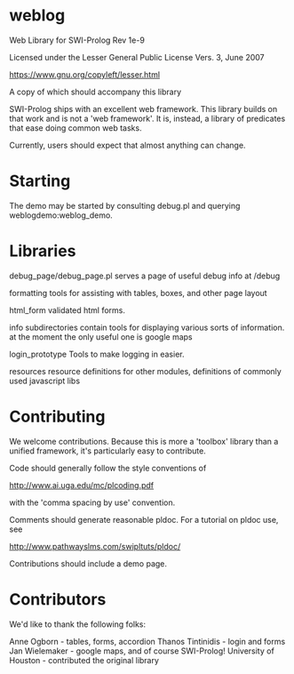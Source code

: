 weblog
======

Web Library for SWI-Prolog
Rev 1e-9

Licensed under the Lesser General Public License Vers. 3, June 2007

https://www.gnu.org/copyleft/lesser.html

A copy of which should accompany this library

SWI-Prolog ships with an excellent web framework. This library builds on that work
and is not a 'web framework'. It is, instead, a library of predicates that ease doing
common web tasks.

Currently, users should expect that almost anything can change.

Starting
========

The demo may be started by consulting debug.pl and querying weblogdemo:weblog_demo.

Libraries
=========

debug_page/debug_page.pl  serves a page of useful debug info at /debug

formatting    tools for assisting with tables, boxes, and other page layout

html_form     validated html forms.

info          subdirectories contain tools for displaying various sorts of information.
              at the moment the only useful one is google maps
              
login_prototype   Tools to make logging in easier.

resources     resource definitions for other modules, definitions of commonly used javascript libs

Contributing
============

We welcome contributions. Because this is more a 'toolbox' library than a unified 
framework, it's particularly easy to contribute.

Code should generally follow the style conventions of 

http://www.ai.uga.edu/mc/plcoding.pdf

with the 'comma spacing by use' convention.

Comments should generate reasonable pldoc. For a tutorial on pldoc use, see

http://www.pathwayslms.com/swipltuts/pldoc/

Contributions should include a demo page.


Contributors
============

We'd like to thank the following folks:

Anne Ogborn - tables, forms, accordion
Thanos Tintinidis   - login and forms
Jan Wielemaker - google maps, and of course SWI-Prolog!
University of Houston - contributed the original library










